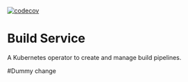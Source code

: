 [![codecov](https://codecov.io/gh/redhat-appstudio/build-service/branch/main/graph/badge.svg)](https://codecov.io/gh/redhat-appstudio/build-service)
# Build Service 

A Kubernetes operator to create and manage build pipelines.

#Dummy change
